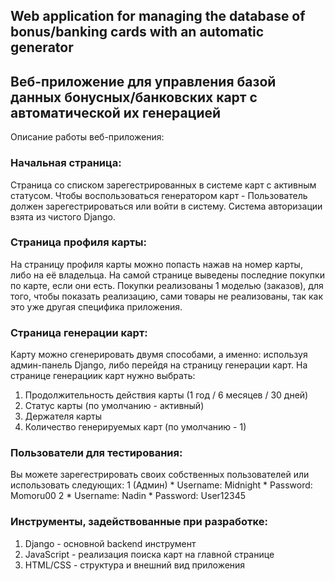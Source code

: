 ## Web application for managing the database of bonus/banking cards with an automatic generator
## Веб-приложение для управления базой данных бонусных/банковских карт с автоматической их генерацией

Описание работы веб-приложения:
### Начальная страница:
Страница со списком зарегестрированных в системе карт с активным статусом. 
Чтобы воспользоваться генератором карт - Пользователь должен зарегестрироваться или войти в систему.
Система авторизации взята из чистого Django.

### Страница профиля карты:
На страницу профиля карты можно попасть нажав на номер карты, либо на её владельца.
На самой странице выведены последние покупки по карте, если они есть.
Покупки реализованы 1 моделью (заказов), для того, чтобы показать реализацию, сами товары не реализованы, так как это уже другая специфика приложения.

### Страница генерации карт:
Карту можно сгенерировать двумя способами, а именно: используя админ-панель Django, либо перейдя на страницу генерации карт.
На странице генерациик карт нужно выбрать:
  1. Продолжительность действия карты (1 год / 6 месяцев / 30 дней)
  2. Статус карты (по умолчанию - активный)
  3. Держателя карты
  4. Количество генерируемых карт (по умолчанию - 1)
  
### Пользователи для тестирования:
Вы можете зарегестрировать своих собственных пользователей или использовать следующих:
	1 (Админ)
	  * Username: Midnight
	  * Password: Momoru00
  2
    * Username: Nadin
    * Password: User12345
    
### Инструменты, задействованные при разработке: 
  1. Django - основной backend инструмент
  2. JavaScript - реализация поиска карт на главной странице
  3. HTML/CSS - структура и внешний вид приложения
